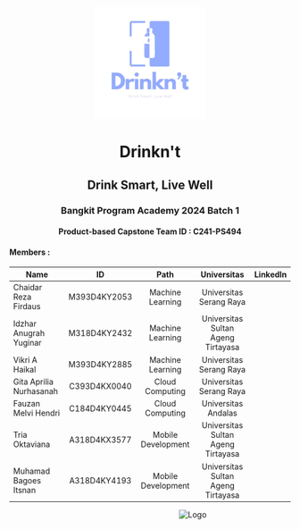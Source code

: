 <p align="center">
  <img src="assets/Drinkn't.png" alt="Logo Aplikasi" width="200" height="200">
</p>
<h1 align="center">Drinkn't</h1>
<h2 align="center">Drink Smart, Live Well</h2>
<h3 align="center">Bangkit Program Academy 2024 Batch 1</h3>
<h4 align="center">Product-based Capstone Team ID		: C241-PS494</h4>

#### Members : 
| Name                  | ID            | Path               |  Universitas                        |  LinkedIn                           |
| --------------------- |:-------------:|:------------------:|:-----------------------------------:|:-----------------------------------:|
| Chaidar Reza Firdaus   | M393D4KY2053  | Machine Learning | Universitas Serang Raya         |                                     |
| Idzhar Anugrah Yuginar   | M318D4KY2432  | Machine Learning | Universitas Sultan Ageng Tirtayasa  |                                     |
| Vikri A Haikal         | M393D4KY2885  | Machine Learning   | Universitas Serang Raya             |                                     |
| Gita Aprilia Nurhasanah         | C393D4KX0040  | Cloud Computing    | Universitas Serang Raya             |                                     |
| Fauzan Melvi Hendri       | C184D4KY0445  | Cloud Computing   |  Universitas Andalas           |                                     |
| Tria Oktaviana    | A318D4KX3577  | Mobile Development   | Universitas Sultan Ageng Tirtayasa         |                                     |
| Muhamad Bagoes Itsnan        | A318D4KY4193  | Mobile Development   | Universitas Sultan Ageng Tirtayasa          |                                     |

<img src="https://encrypted-tbn0.gstatic.com/images?q=tbn:ANd9GcQNE5ozEhtIpN1MzFcIkIYLN1g-m0EJB98B66hewQpanEGf-D7tXPE31Rc&s=10" alt="Logo" style="float: right; margin-left: 40px; width: 200px;"/>
